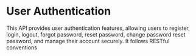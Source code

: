 # User Authentication
This API provides user authentication features, allowing users to register, login, logout, forgot password, reset password, change password reset password, and manage their account securely. It follows RESTful conventions
